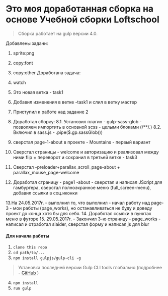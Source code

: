 # Это моя доработанная сборка на основе Учебной сборки Loftschool

> Сборка работает на gulp версии 4.0. 

Добавлены задачи:
1. sprite:png
2. copy:font
3. copy:other
Доработана задача:
4. watch
5. Это новая ветка - task1
6. Добавил изменения в ветке -task1 и слил в ветку мастер
7. Приступил к работе над задание 2
8. Доработал сборку:
    8.1. Установил плагин - gulp-sass-glob - позволяем импортить в основной scss - целыми блоками (/**/*.*)
    8.2. Включил в sass.js - .pipe($.gp.sassGlob())
9. сверстал page-1-about в проекте - Mountains - первый вариант   
10. Сверстал страницы - welcome и авторизацию и реализовал между ними flip = переворот
и сохранил в третьей ветке - task3
11. Сверстал -preloader+parallax_scroll_page-about + parallax_mouse_page-welcome

12. Доработал страницу - page1 -about - сверстал и написал JScript для гамбургера,
 сверстал полноэкранное меню (full_screen-menu), добавил ссылки в соц.иконки

 13.На 24.05.2017г. - выполнил то, что выполнил - начал работу над page-3 - мои работы (page_works),
 но останавливаться не буду и доведу проект до конца хотя бы для себя.
14. Доработал ссылки в пунктах меню в футоре
15. 29.05.2017г. - Закончил 3-ю страницу - page_works - написал и отработал slaider, сверстал форму и написал
js для blur



#### Для начала работы

1. ```clone this repo```
2. ```cd path/to/...```
3. ```npm install gulpjs/gulp-cli -g```  
> Установка последней версии Gulp CLI tools глобально (подробнее - [GitHub](https://github.com/gulpjs/gulp/blob/4.0/docs/getting-started.md) )

4. ```npm install```
6. ```run gulp``` 

